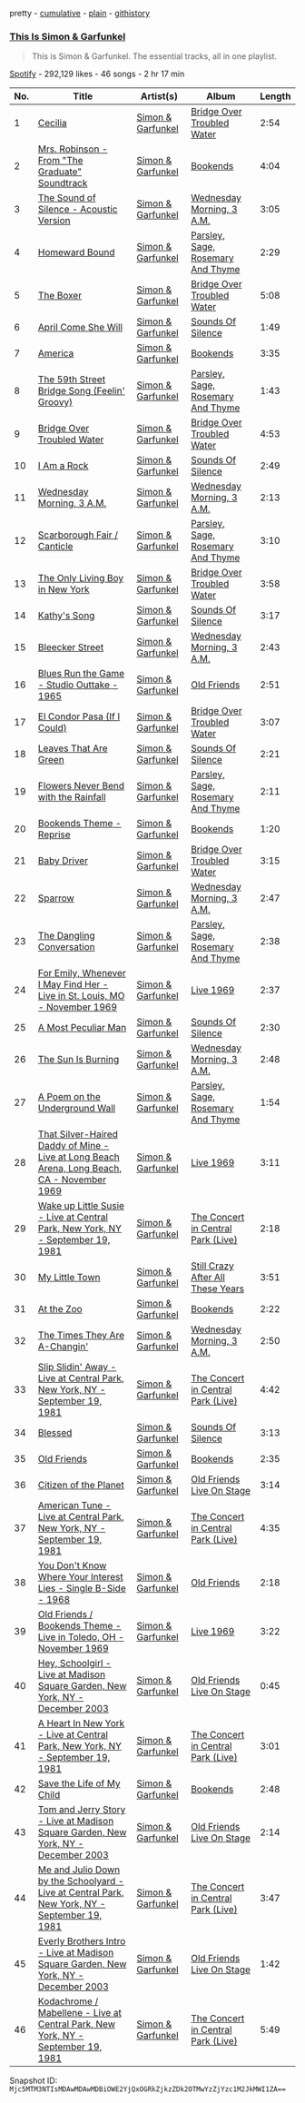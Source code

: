 pretty - [cumulative](/playlists/cumulative/37i9dQZF1DZ06evO48MYmY.md) - [plain](/playlists/plain/37i9dQZF1DZ06evO48MYmY) - [githistory](https://github.githistory.xyz/mackorone/spotify-playlist-archive/blob/main/playlists/plain/37i9dQZF1DZ06evO48MYmY)

### [This Is Simon & Garfunkel](https://open.spotify.com/playlist/37i9dQZF1DZ06evO48MYmY)

> This is Simon & Garfunkel\. The essential tracks, all in one playlist.

[Spotify](https://open.spotify.com/user/spotify) - 292,129 likes - 46 songs - 2 hr 17 min

| No. | Title | Artist(s) | Album | Length |
|---|---|---|---|---|
| 1 | [Cecilia](https://open.spotify.com/track/6QhXQOpyYvbpdbyjgAqKdY) | [Simon & Garfunkel](https://open.spotify.com/artist/70cRZdQywnSFp9pnc2WTCE) | [Bridge Over Troubled Water](https://open.spotify.com/album/0JwHz5SSvpYWuuCNbtYZoV) | 2:54 |
| 2 | [Mrs\. Robinson \- From "The Graduate" Soundtrack](https://open.spotify.com/track/0iOZM63lendWRTTeKhZBSC) | [Simon & Garfunkel](https://open.spotify.com/artist/70cRZdQywnSFp9pnc2WTCE) | [Bookends](https://open.spotify.com/album/3bzgbgiytguTDnwzflAZr2) | 4:04 |
| 3 | [The Sound of Silence \- Acoustic Version](https://open.spotify.com/track/5y788ya4NvwhBznoDIcXwK) | [Simon & Garfunkel](https://open.spotify.com/artist/70cRZdQywnSFp9pnc2WTCE) | [Wednesday Morning, 3 A.M.](https://open.spotify.com/album/5pnJrocLlZ3FWEbcr2PTz0) | 3:05 |
| 4 | [Homeward Bound](https://open.spotify.com/track/4Xl2PrS3DJqqSKXCo6Uhv9) | [Simon & Garfunkel](https://open.spotify.com/artist/70cRZdQywnSFp9pnc2WTCE) | [Parsley, Sage, Rosemary And Thyme](https://open.spotify.com/album/1sh32o99zA04PJIUJUpEj7) | 2:29 |
| 5 | [The Boxer](https://open.spotify.com/track/76TZCvJ8GitQ2FA1q5dKu0) | [Simon & Garfunkel](https://open.spotify.com/artist/70cRZdQywnSFp9pnc2WTCE) | [Bridge Over Troubled Water](https://open.spotify.com/album/0JwHz5SSvpYWuuCNbtYZoV) | 5:08 |
| 6 | [April Come She Will](https://open.spotify.com/track/0djZ2ndRfAL69WYNra5jRC) | [Simon & Garfunkel](https://open.spotify.com/artist/70cRZdQywnSFp9pnc2WTCE) | [Sounds Of Silence](https://open.spotify.com/album/07RAGILF28QweYQSZasr5k) | 1:49 |
| 7 | [America](https://open.spotify.com/track/6dfhF1BDGmhM69fnCb6wSC) | [Simon & Garfunkel](https://open.spotify.com/artist/70cRZdQywnSFp9pnc2WTCE) | [Bookends](https://open.spotify.com/album/3bzgbgiytguTDnwzflAZr2) | 3:35 |
| 8 | [The 59th Street Bridge Song \(Feelin' Groovy\)](https://open.spotify.com/track/0dzbfio3qTYG9uk40SJNcr) | [Simon & Garfunkel](https://open.spotify.com/artist/70cRZdQywnSFp9pnc2WTCE) | [Parsley, Sage, Rosemary And Thyme](https://open.spotify.com/album/1sh32o99zA04PJIUJUpEj7) | 1:43 |
| 9 | [Bridge Over Troubled Water](https://open.spotify.com/track/6l8EbYRtQMgKOyc1gcDHF9) | [Simon & Garfunkel](https://open.spotify.com/artist/70cRZdQywnSFp9pnc2WTCE) | [Bridge Over Troubled Water](https://open.spotify.com/album/0JwHz5SSvpYWuuCNbtYZoV) | 4:53 |
| 10 | [I Am a Rock](https://open.spotify.com/track/0byOqNZN9ailhoORv5Ps0Z) | [Simon & Garfunkel](https://open.spotify.com/artist/70cRZdQywnSFp9pnc2WTCE) | [Sounds Of Silence](https://open.spotify.com/album/07RAGILF28QweYQSZasr5k) | 2:49 |
| 11 | [Wednesday Morning, 3 A.M.](https://open.spotify.com/track/6XlcraQqLY6wGnXpoVeoko) | [Simon & Garfunkel](https://open.spotify.com/artist/70cRZdQywnSFp9pnc2WTCE) | [Wednesday Morning, 3 A.M.](https://open.spotify.com/album/5pnJrocLlZ3FWEbcr2PTz0) | 2:13 |
| 12 | [Scarborough Fair / Canticle](https://open.spotify.com/track/3g2fYZW5v2od8KIF7VktT0) | [Simon & Garfunkel](https://open.spotify.com/artist/70cRZdQywnSFp9pnc2WTCE) | [Parsley, Sage, Rosemary And Thyme](https://open.spotify.com/album/1sh32o99zA04PJIUJUpEj7) | 3:10 |
| 13 | [The Only Living Boy in New York](https://open.spotify.com/track/5MbXzXGbqobR8xPVPs8OXA) | [Simon & Garfunkel](https://open.spotify.com/artist/70cRZdQywnSFp9pnc2WTCE) | [Bridge Over Troubled Water](https://open.spotify.com/album/0JwHz5SSvpYWuuCNbtYZoV) | 3:58 |
| 14 | [Kathy's Song](https://open.spotify.com/track/4Acofe9hICRvyBTP5hFNk0) | [Simon & Garfunkel](https://open.spotify.com/artist/70cRZdQywnSFp9pnc2WTCE) | [Sounds Of Silence](https://open.spotify.com/album/07RAGILF28QweYQSZasr5k) | 3:17 |
| 15 | [Bleecker Street](https://open.spotify.com/track/4c0ecVwn17owdwpIBL07wC) | [Simon & Garfunkel](https://open.spotify.com/artist/70cRZdQywnSFp9pnc2WTCE) | [Wednesday Morning, 3 A.M.](https://open.spotify.com/album/5pnJrocLlZ3FWEbcr2PTz0) | 2:43 |
| 16 | [Blues Run the Game \- Studio Outtake \- 1965](https://open.spotify.com/track/6tMRhn8hTFJm2A87tmjJPr) | [Simon & Garfunkel](https://open.spotify.com/artist/70cRZdQywnSFp9pnc2WTCE) | [Old Friends](https://open.spotify.com/album/3m1Gr5BQXhKZKf2yV7h2nl) | 2:51 |
| 17 | [El Condor Pasa \(If I Could\)](https://open.spotify.com/track/1eN42Q7IWRzRBq8eW2Y2TE) | [Simon & Garfunkel](https://open.spotify.com/artist/70cRZdQywnSFp9pnc2WTCE) | [Bridge Over Troubled Water](https://open.spotify.com/album/0JwHz5SSvpYWuuCNbtYZoV) | 3:07 |
| 18 | [Leaves That Are Green](https://open.spotify.com/track/1DrirX7vAJMDAoz37ZbSeA) | [Simon & Garfunkel](https://open.spotify.com/artist/70cRZdQywnSFp9pnc2WTCE) | [Sounds Of Silence](https://open.spotify.com/album/07RAGILF28QweYQSZasr5k) | 2:21 |
| 19 | [Flowers Never Bend with the Rainfall](https://open.spotify.com/track/0qSITuCPLxjoDtESBy70WO) | [Simon & Garfunkel](https://open.spotify.com/artist/70cRZdQywnSFp9pnc2WTCE) | [Parsley, Sage, Rosemary And Thyme](https://open.spotify.com/album/1sh32o99zA04PJIUJUpEj7) | 2:11 |
| 20 | [Bookends Theme \- Reprise](https://open.spotify.com/track/0Q3GpBYKy5Mx97TNBJVibl) | [Simon & Garfunkel](https://open.spotify.com/artist/70cRZdQywnSFp9pnc2WTCE) | [Bookends](https://open.spotify.com/album/3bzgbgiytguTDnwzflAZr2) | 1:20 |
| 21 | [Baby Driver](https://open.spotify.com/track/5Bh8l8evdBSIoaK6EP1bWI) | [Simon & Garfunkel](https://open.spotify.com/artist/70cRZdQywnSFp9pnc2WTCE) | [Bridge Over Troubled Water](https://open.spotify.com/album/0JwHz5SSvpYWuuCNbtYZoV) | 3:15 |
| 22 | [Sparrow](https://open.spotify.com/track/7pz0HomuJsxkbrNQUHNYBE) | [Simon & Garfunkel](https://open.spotify.com/artist/70cRZdQywnSFp9pnc2WTCE) | [Wednesday Morning, 3 A.M.](https://open.spotify.com/album/5pnJrocLlZ3FWEbcr2PTz0) | 2:47 |
| 23 | [The Dangling Conversation](https://open.spotify.com/track/1tQy2AqgFc0AdddmIboIfX) | [Simon & Garfunkel](https://open.spotify.com/artist/70cRZdQywnSFp9pnc2WTCE) | [Parsley, Sage, Rosemary And Thyme](https://open.spotify.com/album/1sh32o99zA04PJIUJUpEj7) | 2:38 |
| 24 | [For Emily, Whenever I May Find Her \- Live in St\. Louis, MO \- November 1969](https://open.spotify.com/track/2P6F1jmMgSScpvx4aZvbmY) | [Simon & Garfunkel](https://open.spotify.com/artist/70cRZdQywnSFp9pnc2WTCE) | [Live 1969](https://open.spotify.com/album/1agP6sAeWsH8Pgm8WrVtdl) | 2:37 |
| 25 | [A Most Peculiar Man](https://open.spotify.com/track/5B5dFE2ofUxmsXbhGrPZT9) | [Simon & Garfunkel](https://open.spotify.com/artist/70cRZdQywnSFp9pnc2WTCE) | [Sounds Of Silence](https://open.spotify.com/album/07RAGILF28QweYQSZasr5k) | 2:30 |
| 26 | [The Sun Is Burning](https://open.spotify.com/track/3bophIN3WTxzLd4yiIZv6X) | [Simon & Garfunkel](https://open.spotify.com/artist/70cRZdQywnSFp9pnc2WTCE) | [Wednesday Morning, 3 A.M.](https://open.spotify.com/album/5pnJrocLlZ3FWEbcr2PTz0) | 2:48 |
| 27 | [A Poem on the Underground Wall](https://open.spotify.com/track/0CtuChNoy9SwaiOddQ4EPc) | [Simon & Garfunkel](https://open.spotify.com/artist/70cRZdQywnSFp9pnc2WTCE) | [Parsley, Sage, Rosemary And Thyme](https://open.spotify.com/album/1sh32o99zA04PJIUJUpEj7) | 1:54 |
| 28 | [That Silver\-Haired Daddy of Mine \- Live at Long Beach Arena, Long Beach, CA \- November 1969](https://open.spotify.com/track/4aBIXNKJ5SvyTaZLhnisnw) | [Simon & Garfunkel](https://open.spotify.com/artist/70cRZdQywnSFp9pnc2WTCE) | [Live 1969](https://open.spotify.com/album/1agP6sAeWsH8Pgm8WrVtdl) | 3:11 |
| 29 | [Wake up Little Susie \- Live at Central Park, New York, NY \- September 19, 1981](https://open.spotify.com/track/3i10Co0CjEzd1UpamggnlT) | [Simon & Garfunkel](https://open.spotify.com/artist/70cRZdQywnSFp9pnc2WTCE) | [The Concert in Central Park \(Live\)](https://open.spotify.com/album/3nIU4gxyq0MK4mlWE8ePqb) | 2:18 |
| 30 | [My Little Town](https://open.spotify.com/track/3obrfotpr4kLCKiOu2GZ4Q) | [Simon & Garfunkel](https://open.spotify.com/artist/70cRZdQywnSFp9pnc2WTCE) | [Still Crazy After All These Years](https://open.spotify.com/album/4A366gjTrYQwmRtkTezF2W) | 3:51 |
| 31 | [At the Zoo](https://open.spotify.com/track/0b1NUCAYfEOuPx9nELBBfX) | [Simon & Garfunkel](https://open.spotify.com/artist/70cRZdQywnSFp9pnc2WTCE) | [Bookends](https://open.spotify.com/album/3bzgbgiytguTDnwzflAZr2) | 2:22 |
| 32 | [The Times They Are A\-Changin'](https://open.spotify.com/track/3sO5oZ9NLbAlU6h1qVCPJq) | [Simon & Garfunkel](https://open.spotify.com/artist/70cRZdQywnSFp9pnc2WTCE) | [Wednesday Morning, 3 A.M.](https://open.spotify.com/album/5pnJrocLlZ3FWEbcr2PTz0) | 2:50 |
| 33 | [Slip Slidin' Away \- Live at Central Park, New York, NY \- September 19, 1981](https://open.spotify.com/track/3sfwzml4pqeGyeK1aTEmAF) | [Simon & Garfunkel](https://open.spotify.com/artist/70cRZdQywnSFp9pnc2WTCE) | [The Concert in Central Park \(Live\)](https://open.spotify.com/album/3nIU4gxyq0MK4mlWE8ePqb) | 4:42 |
| 34 | [Blessed](https://open.spotify.com/track/1NsReekFMb5e2wVcOQGoAL) | [Simon & Garfunkel](https://open.spotify.com/artist/70cRZdQywnSFp9pnc2WTCE) | [Sounds Of Silence](https://open.spotify.com/album/07RAGILF28QweYQSZasr5k) | 3:13 |
| 35 | [Old Friends](https://open.spotify.com/track/7vJRHZP1PuNwjUcoCsWlul) | [Simon & Garfunkel](https://open.spotify.com/artist/70cRZdQywnSFp9pnc2WTCE) | [Bookends](https://open.spotify.com/album/3bzgbgiytguTDnwzflAZr2) | 2:35 |
| 36 | [Citizen of the Planet](https://open.spotify.com/track/1ir7Or967weO0kwfatM7W5) | [Simon & Garfunkel](https://open.spotify.com/artist/70cRZdQywnSFp9pnc2WTCE) | [Old Friends Live On Stage](https://open.spotify.com/album/3jgeQPfd5s935zMEJ6djm5) | 3:14 |
| 37 | [American Tune \- Live at Central Park, New York, NY \- September 19, 1981](https://open.spotify.com/track/6xoFYGW7KJsF4SfTz8nxOk) | [Simon & Garfunkel](https://open.spotify.com/artist/70cRZdQywnSFp9pnc2WTCE) | [The Concert in Central Park \(Live\)](https://open.spotify.com/album/3nIU4gxyq0MK4mlWE8ePqb) | 4:35 |
| 38 | [You Don't Know Where Your Interest Lies \- Single B\-Side \- 1968](https://open.spotify.com/track/0umD849rktmP7fcXCSukYk) | [Simon & Garfunkel](https://open.spotify.com/artist/70cRZdQywnSFp9pnc2WTCE) | [Old Friends](https://open.spotify.com/album/3m1Gr5BQXhKZKf2yV7h2nl) | 2:18 |
| 39 | [Old Friends / Bookends Theme \- Live in Toledo, OH \- November 1969](https://open.spotify.com/track/5dKUMWNp0Y18VHkGGJCJR9) | [Simon & Garfunkel](https://open.spotify.com/artist/70cRZdQywnSFp9pnc2WTCE) | [Live 1969](https://open.spotify.com/album/1agP6sAeWsH8Pgm8WrVtdl) | 3:22 |
| 40 | [Hey, Schoolgirl \- Live at Madison Square Garden, New York, NY \- December 2003](https://open.spotify.com/track/0gLKbk1cOAy2bbBOsbPALz) | [Simon & Garfunkel](https://open.spotify.com/artist/70cRZdQywnSFp9pnc2WTCE) | [Old Friends Live On Stage](https://open.spotify.com/album/3jgeQPfd5s935zMEJ6djm5) | 0:45 |
| 41 | [A Heart In New York \- Live at Central Park, New York, NY \- September 19, 1981](https://open.spotify.com/track/6IyU2LIPfopCfbWewM2UdO) | [Simon & Garfunkel](https://open.spotify.com/artist/70cRZdQywnSFp9pnc2WTCE) | [The Concert in Central Park \(Live\)](https://open.spotify.com/album/3nIU4gxyq0MK4mlWE8ePqb) | 3:01 |
| 42 | [Save the Life of My Child](https://open.spotify.com/track/12LiUnumZMkhKJxhiivVXW) | [Simon & Garfunkel](https://open.spotify.com/artist/70cRZdQywnSFp9pnc2WTCE) | [Bookends](https://open.spotify.com/album/3bzgbgiytguTDnwzflAZr2) | 2:48 |
| 43 | [Tom and Jerry Story \- Live at Madison Square Garden, New York, NY \- December 2003](https://open.spotify.com/track/17cNaiZu4NMvDlqVBL6HIS) | [Simon & Garfunkel](https://open.spotify.com/artist/70cRZdQywnSFp9pnc2WTCE) | [Old Friends Live On Stage](https://open.spotify.com/album/3jgeQPfd5s935zMEJ6djm5) | 2:14 |
| 44 | [Me and Julio Down by the Schoolyard \- Live at Central Park, New York, NY \- September 19, 1981](https://open.spotify.com/track/48mETFQ8n1Cq04eR32eyAn) | [Simon & Garfunkel](https://open.spotify.com/artist/70cRZdQywnSFp9pnc2WTCE) | [The Concert in Central Park \(Live\)](https://open.spotify.com/album/3nIU4gxyq0MK4mlWE8ePqb) | 3:47 |
| 45 | [Everly Brothers Intro \- Live at Madison Square Garden, New York, NY \- December 2003](https://open.spotify.com/track/0E944iJ7SpGyrpW5yjy9gk) | [Simon & Garfunkel](https://open.spotify.com/artist/70cRZdQywnSFp9pnc2WTCE) | [Old Friends Live On Stage](https://open.spotify.com/album/3jgeQPfd5s935zMEJ6djm5) | 1:42 |
| 46 | [Kodachrome / Mabellene \- Live at Central Park, New York, NY \- September 19, 1981](https://open.spotify.com/track/1f4CJp5p2OWS0dsyK1symi) | [Simon & Garfunkel](https://open.spotify.com/artist/70cRZdQywnSFp9pnc2WTCE) | [The Concert in Central Park \(Live\)](https://open.spotify.com/album/3nIU4gxyq0MK4mlWE8ePqb) | 5:49 |

Snapshot ID: `Mjc5MTM3NTIsMDAwMDAwMDBiOWE2YjQxOGRkZjkzZDk2OTMwYzZjYzc1M2JkMWI1ZA==`
